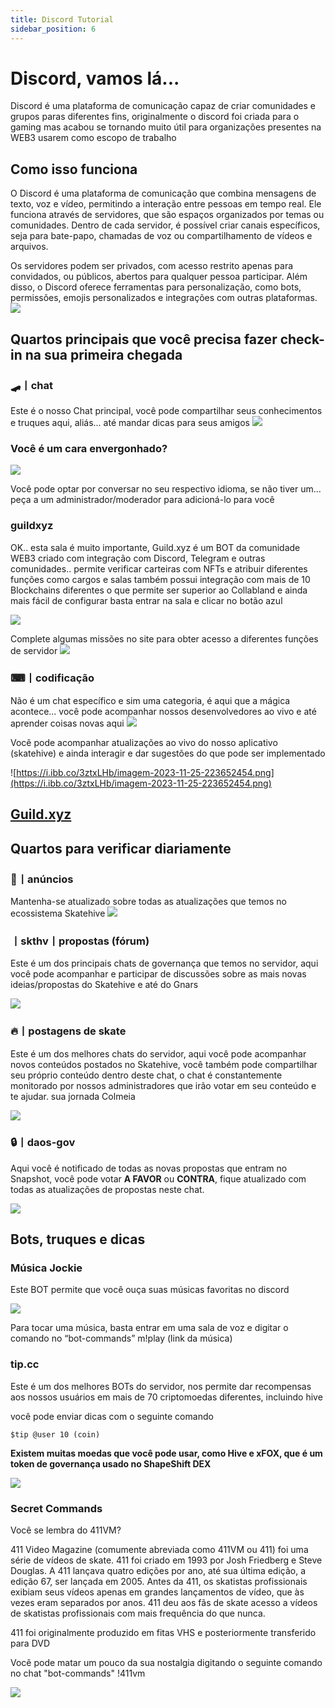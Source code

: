 ```yaml
---
title: Discord Tutorial
sidebar_position: 6
---
```


# Discord, vamos lá... 
Discord é uma plataforma de comunicação capaz de criar comunidades e grupos paras diferentes fins, originalmente o discord foi criada para o gaming mas acabou se tornando muito útil para organizações presentes na WEB3 usarem como escopo de trabalho

## Como isso funciona 
O Discord é uma plataforma de comunicação que combina mensagens de texto, voz e vídeo, permitindo a interação entre pessoas em tempo real. Ele funciona através de servidores, que são espaços organizados por temas ou comunidades. Dentro de cada servidor, é possível criar canais específicos, seja para bate-papo, chamadas de voz ou compartilhamento de vídeos e arquivos.

Os servidores podem ser privados, com acesso restrito apenas para convidados, ou públicos, abertos para qualquer pessoa participar. Além disso, o Discord oferece ferramentas para personalização, como bots, permissões, emojis personalizados e integrações com outras plataformas.
![](https://i.ibb.co/Kmw10pC/imagem-2023-11-25-221718290.png)

## Quartos principais que você precisa fazer check-in na sua primeira chegada

### 🛹丨chat

Este é o nosso Chat principal, você pode compartilhar seus conhecimentos e truques aqui, aliás... até mandar dicas para seus amigos
![](https://i.ibb.co/z8tB9j2/imagem-2023-11-25-222919058.png)


### Você é um cara envergonhado?

![](https://i.ibb.co/GFsdM2c/imagem-2023-11-25-232705978.png)

Você pode optar por conversar no seu respectivo idioma, se não tiver um... peça a um administrador/moderador para adicioná-lo para você

### guildxyz 

OK.. esta sala é muito importante, Guild.xyz é um BOT da comunidade WEB3 criado com integração com Discord, Telegram e outras comunidades.. permite verificar carteiras com NFTs e atribuir diferentes funções como cargos e salas também possui integração com mais de 10 Blockchains diferentes o que permite ser superior ao Collabland e ainda mais fácil de configurar basta entrar na sala e clicar no botão azul

![](https://i.ibb.co/42NnzMd/imagem-2023-11-25-224820010.png)

Complete algumas missões no site para obter acesso a diferentes funções de servidor
![](https://i.ibb.co/rsc6FSk/imagem-2023-11-25-225052029.png)

### ⌨丨codificação 
Não é um chat específico e sim uma categoria, é aqui que a mágica acontece... você pode acompanhar nossos desenvolvedores ao vivo e até aprender coisas novas aqui
![](https://i.ibb.co/Hgpjwkj/imagem-2023-11-25-223520386.png)

Você pode acompanhar atualizações ao vivo do nosso aplicativo (skatehive) e ainda interagir e dar sugestões do que pode ser implementado

![https://i.ibb.co/3ztxLHb/imagem-2023-11-25-223652454.png](https://i.ibb.co/3ztxLHb/imagem-2023-11-25-223652454.png)


## [Guild.xyz](https://guild.xyz/skatehive)
## Quartos para verificar diariamente 
### 📢丨anúncios
Mantenha-se atualizado sobre todas as atualizações que temos no ecossistema Skatehive
![](https://i.ibb.co/5Y99ZZJ/imagem-2023-11-25-225554435.png)

###   丨skthv丨propostas (fórum)

Este é um dos principais chats de governança que temos no servidor, aqui você pode acompanhar e participar de discussões sobre as mais novas ideias/propostas do Skatehive e até do Gnars

![](https://i.ibb.co/FHys3rZ/imagem-2023-11-25-225821464.png)

### 🔥丨postagens de skate

Este é um dos melhores chats do servidor, aqui você pode acompanhar novos conteúdos postados no Skatehive, você também pode compartilhar seu próprio conteúdo dentro deste chat, o chat é constantemente monitorado por nossos administradores que irão votar em seu conteúdo e te ajudar. sua jornada Colmeia

![](https://i.ibb.co/qd12PK1/imagem-2023-11-25-230156776.png)

### 🔒丨daos-gov

Aqui você é notificado de todas as novas propostas que entram no Snapshot, você pode votar **A FAVOR** ou **CONTRA**, fique atualizado com todas as atualizações de propostas neste chat.

![](https://i.ibb.co/VHqhjyH/imagem-2023-11-25-230404565.png)

## Bots, truques e dicas

### Música Jockie

Este BOT permite que você ouça suas músicas favoritas no discord

![](https://i.ibb.co/BPzQZ8d/imagem-2023-11-25-230819681.png)

Para tocar uma música, basta entrar em uma sala de voz e digitar o comando no “bot-commands” m!play (link da música)

### tip.cc

Este é um dos melhores BOTs do servidor, nos permite dar recompensas aos nossos usuários em mais de 70 criptomoedas diferentes, incluindo hive

você pode enviar dicas com o seguinte comando

```$tip @user 10 (coin)```

**Existem muitas moedas que você pode usar, como Hive e xFOX, que é um token de governança usado no ShapeShift DEX**

![](https://i.ibb.co/NTSnsLc/imagem-2023-11-25-231444533.png)

### Secret Commands 

Você se lembra do 411VM?

411 Video Magazine (comumente abreviada como 411VM ou 411) foi uma série de vídeos de skate. 411 foi criado em 1993 por Josh Friedberg e Steve Douglas. A 411 lançava quatro edições por ano, até sua última edição, a edição 67, ser lançada em 2005. Antes da 411, os skatistas profissionais exibiam seus vídeos apenas em grandes lançamentos de vídeo, que às vezes eram separados por anos. 411 deu aos fãs de skate acesso a vídeos de skatistas profissionais com mais frequência do que nunca.

411 foi originalmente produzido em fitas VHS e posteriormente transferido para DVD

Você pode matar um pouco da sua nostalgia digitando o seguinte comando no chat "bot-commands"
!411vm


![](https://i.ibb.co/dKk7G70/imagem-2023-11-25-233029667.png) 

